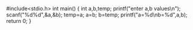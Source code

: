 #include<stdio.h>
int main()
{
    int a,b,temp;
    printf("enter a,b values\n");
    scanf("%d%d",&a,&b);
    temp=a;
    a=b;
    b=temp;
    printf("a=%d\nb=%d",a,b);
    return 0;
}
